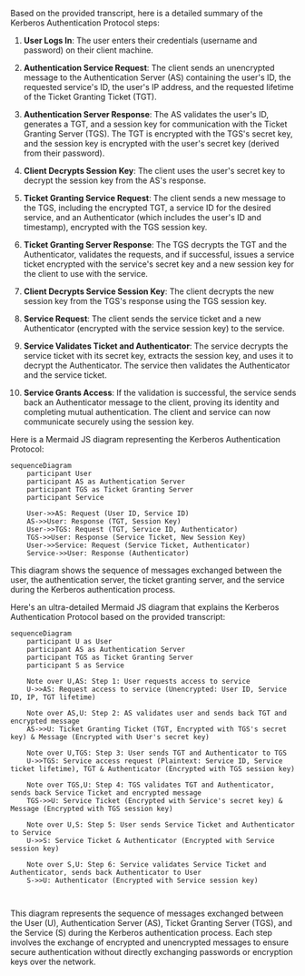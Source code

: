 Based on the provided transcript, here is a detailed summary of the Kerberos Authentication Protocol steps:

1. **User Logs In**: The user enters their credentials (username and password) on their client machine.

2. **Authentication Service Request**: The client sends an unencrypted message to the Authentication Server (AS) containing the user's ID, the requested service's ID, the user's IP address, and the requested lifetime of the Ticket Granting Ticket (TGT).

3. **Authentication Server Response**: The AS validates the user's ID, generates a TGT, and a session key for communication with the Ticket Granting Server (TGS). The TGT is encrypted with the TGS's secret key, and the session key is encrypted with the user's secret key (derived from their password).

4. **Client Decrypts Session Key**: The client uses the user's secret key to decrypt the session key from the AS's response.

5. **Ticket Granting Service Request**: The client sends a new message to the TGS, including the encrypted TGT, a service ID for the desired service, and an Authenticator (which includes the user's ID and timestamp), encrypted with the TGS session key.

6. **Ticket Granting Server Response**: The TGS decrypts the TGT and the Authenticator, validates the requests, and if successful, issues a service ticket encrypted with the service's secret key and a new session key for the client to use with the service.

7. **Client Decrypts Service Session Key**: The client decrypts the new session key from the TGS's response using the TGS session key.

8. **Service Request**: The client sends the service ticket and a new Authenticator (encrypted with the service session key) to the service.

9. **Service Validates Ticket and Authenticator**: The service decrypts the service ticket with its secret key, extracts the session key, and uses it to decrypt the Authenticator. The service then validates the Authenticator and the service ticket.

10. **Service Grants Access**: If the validation is successful, the service sends back an Authenticator message to the client, proving its identity and completing mutual authentication. The client and service can now communicate securely using the session key.

Here is a Mermaid JS diagram representing the Kerberos Authentication Protocol:

```mermaid
sequenceDiagram
    participant User
    participant AS as Authentication Server
    participant TGS as Ticket Granting Server
    participant Service

    User->>AS: Request (User ID, Service ID)
    AS->>User: Response (TGT, Session Key)
    User->>TGS: Request (TGT, Service ID, Authenticator)
    TGS->>User: Response (Service Ticket, New Session Key)
    User->>Service: Request (Service Ticket, Authenticator)
    Service->>User: Response (Authenticator)
```

This diagram shows the sequence of messages exchanged between the user, the authentication server, the ticket granting server, and the service during the Kerberos authentication process.

Here's an ultra-detailed Mermaid JS diagram that explains the Kerberos Authentication Protocol based on the provided transcript:

```mermaid
sequenceDiagram
    participant U as User
    participant AS as Authentication Server
    participant TGS as Ticket Granting Server
    participant S as Service

	Note over U,AS: Step 1: User requests access to service
    U->>AS: Request access to service (Unencrypted: User ID, Service ID, IP, TGT lifetime)

	Note over AS,U: Step 2: AS validates user and sends back TGT and encrypted message
    AS->>U: Ticket Granting Ticket (TGT, Encrypted with TGS's secret key) & Message (Encrypted with User's secret key)

	Note over U,TGS: Step 3: User sends TGT and Authenticator to TGS
    U->>TGS: Service access request (Plaintext: Service ID, Service ticket lifetime), TGT & Authenticator (Encrypted with TGS session key)

	Note over TGS,U: Step 4: TGS validates TGT and Authenticator, sends back Service Ticket and encrypted message
    TGS->>U: Service Ticket (Encrypted with Service's secret key) & Message (Encrypted with TGS session key)

	Note over U,S: Step 5: User sends Service Ticket and Authenticator to Service
    U->>S: Service Ticket & Authenticator (Encrypted with Service session key)

	Note over S,U: Step 6: Service validates Service Ticket and Authenticator, sends back Authenticator to User
    S->>U: Authenticator (Encrypted with Service session key)

    
```

This diagram represents the sequence of messages exchanged between the User (U), Authentication Server (AS), Ticket Granting Server (TGS), and the Service (S) during the Kerberos authentication process. Each step involves the exchange of encrypted and unencrypted messages to ensure secure authentication without directly exchanging passwords or encryption keys over the network.

